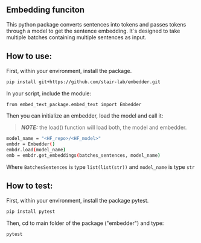 ## Embedding funciton
This python package converts sentences into tokens and passes tokens
through a model to get the sentence embedding. It`s designed to take
multiple batches containing multiple sentences as input.

## How to use:
First, within your environment, install the package.
```bash
pip install git+https://github.com/stair-lab/embedder.git
```
In your script, include the module:
```bash
from embed_text_package.embed_text import Embedder
```

Then you can initialize an embedder, load the model and call it:
> **_NOTE:_** the load() function will load both, the model and embedder.
```bash
model_name = "<HF_repo>/<HF_model>"
embdr = Embedder()
embdr.load(model_name)
emb = embdr.get_embeddings(batches_sentences, model_name)
```
Where `BatchesSentences` is type `list(list(str))` and 
`model_name` is type `str`


## How to test:
First, within your environment, install the package pytest.
```bash
pip install pytest
```
Then, cd to main folder of the package ("embedder") and type:
```bash
pytest
```
